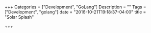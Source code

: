 +++
Categories = ["Development", "GoLang"]
Description = ""
Tags = ["Development", "golang"]
date = "2016-10-21T19:18:37-04:00"
title = "Solar Splash"

+++

